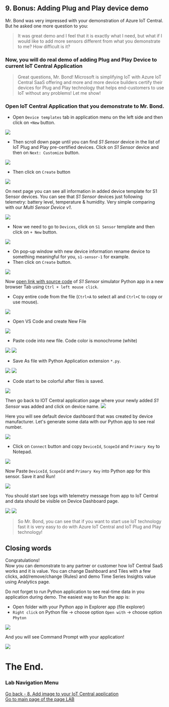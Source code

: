 ## 9. Bonus: Adding Plug and Play device demo

Mr. Bond was very impressed with your demonstration of Azure IoT Central. But he asked one more question to you:
>It was great demo and I feel that it is exactly what I need, but what if I would like to add more sensors different from what you demonstrate to me? How difficult is it?

### Now, you will do real demo of adding Plug and Play Device to current IoT Central Application

> Great questions, Mr. Bond! Microsoft is simplifying IoT with Azure IoT Central SaaS offering and more and more device builders certify their devices for Plug and Play technology that helps end-customers to use IoT without any problems! Let me show!

### Open IoT Central Application that you demonstrate to Mr. Bond.

* Open `Device templates` tab in application menu on the left side and then click on `+New` button. 

![](lab1/lab1-82.PNG)

* Then scroll down page until you can find *S1 Sensor* device in the list of IoT Plug and Play pre-certified devices. Click on *S1 Sensor* device and then on `Next: Customize` button.

![](lab1/lab1-84.PNG)

* Then click on `Create` button

![](lab1/lab1-85.PNG)

On next page you can see all information in added device template for S1 Sensor devices. You can see that *S1 Sensor* devices just following telemetry: battery level, temperature & humidity. Very simple comparing with our *Multi Sensor Device v1*.

![](lab1/lab1-86.PNG)

* Now we need to go to `Devices`, click on `S1 Sensor` template and then click on `+ New` button.

![](lab1/lab1-87.PNG)

* On pop-up window with new device information rename device to something meaningful for you, `s1-sensor-1` for example.
* Then click on `Create` button.

![](lab1/lab1-88.PNG)

Now [open link with source code](https://raw.githubusercontent.com/dmitriyteteruk/offsite-labs/master/lab1/Single-S1-sensor%20-%20Thermostat.py) of *S1 Sensor* simulator Python app in a new browser Tab using `Ctrl + left mouse click`.
- Copy entire code from the file (`Ctrl+A` to select all and `Ctrl+C` to copy or use mouse).

![](lab1/lab1-89.PNG)

 - Open VS Code and create New File

![](lab1/lab1-3.PNG)

 - Paste code into new file. Code color is monochrome (white)
 
 ![](lab1/lab1-4.PNG) 
 ![](lab1/lab1-90.PNG) 
 
 - Save As file with Python Application extension `*.py`. 
 
![](lab1/lab1-6.PNG)
![](lab1/lab1-91.PNG)
 
 - Code start to be colorful after files is saved.
 
![](lab1/lab1-92.PNG)
  
Then go back to IOT Central application page where your newly added *S1 Sensor* was added and click on device name.
![](lab1/lab1-93.PNG)
   
Here you will see default device dashboard that was created by device manufacturer. Let's generate some data with our Python app to see real number.

![](lab1/lab1-94.PNG)

* Click on `Connect` button and copy `DeviceId`, `ScopeId` and `Primary Key` to Notepad.

![](lab1/lab1-95.PNG)

Now Paste `DeviceId`, `ScopeId` and `Primary Key` into Python app for this sensor. Save it and Run!

![](lab1/lab1-96.PNG)

You should start see logs with telemetry message from app to IoT Central and data should be visible on Device Dashboard page.

![](lab1/lab1-97.PNG)
![](lab1/lab1-98.PNG)

> So Mr. Bond, you can see that if you want to start use IoT technology fast it is very easy to do with Azure IoT Central and IoT Plug and Play technology!

## Closing words
Congratulations!<br>
Now you can demonstrate to any partner or customer how IoT Central SaaS works and it is value.
You can change Dashboard and Tiles with a few clicks, add/remove/change (Rules) and demo Time Series Insights value using Analytics page.

Do not forget to run Python application to see real-time data in you application during demo.
The easiest way to Run the app is:
 - Open folder with your Python app in Explorer app (file explorer)
 - `Right click` on Python file -> choose option `Open with` -> choose option `Phyton`

![](lab1/lab1-77.PNG)

And you will see Command Prompt with your application!

![](lab1/lab1-78.PNG)

# The End.

### Lab Navigation Menu
[Go back - 8. Add image to your IoT Central application](/iotcentral-lab1-8.md)<br>
[Go to main page of the page LAB](/iotcentral-lab1-0.md)
